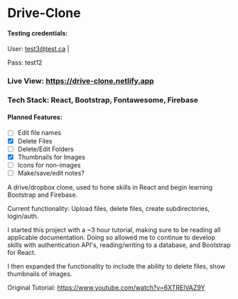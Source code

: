 # Drive-Clone

#### Testing credentials:

User: test3@test.ca |

Pass: test12

### Live View: https://drive-clone.netlify.app

### Tech Stack: React, Bootstrap, Fontawesome, Firebase

#### Planned Features:

- [ ] Edit file names
- [x] Delete Files
- [ ] Delete/Edit Folders
- [x] Thumbnails for Images
- [ ] Icons for non-images
- [ ] Make/save/edit notes?

A drive/dropbox clone, used to hone skills in React and begin learning Bootstrap and Firebase.

Current functionality: Upload files, delete files, create subdirectories, login/auth.

I started this project with a ~3 hour tutorial, making sure to be reading all applicable documentation. Doing so allowed me to continue to develop skills with authentication API's, reading/writing to a database, and Bootstrap for React.

I then expanded the functionality to include the ability to delete files, show thumbnails of images.

Original Tutorial:
https://www.youtube.com/watch?v=6XTRElVAZ9Y
